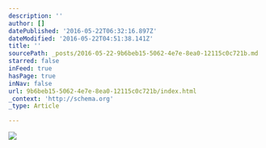 ```yaml
---
description: ''
author: []
datePublished: '2016-05-22T06:32:16.897Z'
dateModified: '2016-05-22T04:51:38.141Z'
title: ''
sourcePath: _posts/2016-05-22-9b6beb15-5062-4e7e-8ea0-12115c0c721b.md
starred: false
inFeed: true
hasPage: true
inNav: false
url: 9b6beb15-5062-4e7e-8ea0-12115c0c721b/index.html
_context: 'http://schema.org'
_type: Article

---
```

![](https://the-grid-user-content.s3-us-west-2.amazonaws.com/7ba5fc6c-88cb-47bf-8cc7-4f3655129c07.jpg)